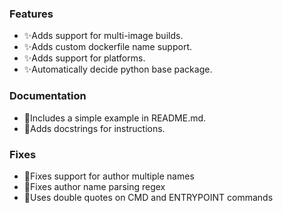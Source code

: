 ### Features

- ✨Adds support for multi-image builds.
- ✨Adds custom dockerfile name support.
- ✨Adds support for platforms.
- ✨Automatically decide python base package.

### Documentation

- 📜Includes a simple example in README.md.
- 📜Adds docstrings for instructions.

### Fixes

- 🐛Fixes support for author multiple names
- 🐛Fixes author name parsing regex
- 🐛Uses double quotes on CMD and ENTRYPOINT commands
